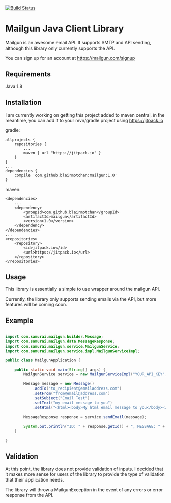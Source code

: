 [![Build Status](https://travis-ci.org/blairmotchan/mailgun.svg?branch=master)](https://travis-ci.org/blairmotchan/mailgun)

# Mailgun Java Client Library 

Mailgun is an awesome email API.  It supports SMTP and API sending, although this library only currently supports the API.

You can sign up for an account at https://mailgun.com/signup

Requirements
------------

Java 1.8

Installation
------------

I am currently working on getting this project added to maven central, in the meantime, you can add it to your mvn/gradle project using https://jitpack.io

gradle:
    
    allprojects {
        repositories {
            ...
            maven { url "https://jitpack.io" }
        }
    }
    ...
    dependencies {
        compile 'com.github.blairmotchan:mailgun:1.0'
    }
    
    
maven:

    <dependencies>
        ...
        <dependency>
            <groupId>com.github.blairmotchan</groupId>
            <artifactId>mailgun</artifactId>
            <version>1.0</version>
        </dependency>
    </dependencies>
    ...
    <repositories>
        <repository>
            <id>jitpack.io</id>
            <url>https://jitpack.io</url>
        </repository>
    </repositories>

Usage
-----

This library is essentially a simple to use wrapper around the mailgun API.

Currently, the library only supports sending emails via the API, but more features will be coming soon.



Example
-------

```java

import com.samurai.mailgun.builder.Message;
import com.samurai.mailgun.data.MessageResponse;
import com.samurai.mailgun.service.MailgunService;
import com.samurai.mailgun.service.impl.MailgunServiceImpl;

public class MailgunApplication {

    public static void main(String[] args) {
        MailgunService service = new MailgunServiceImpl("YOUR_API_KEY", "YOUR BASE URL");
        
        Message message = new Message()
            .addTo("to_recipient@emailaddress.com")
            .setFrom("from@email@address.com")
            .setSubject("Email Test")
            .setText("my email message to you")
            .setHtml("<html><body>My html email message to you</body></html>");
            
        MessageResponse response = service.sendEmail(message);
        
        System.out.println("ID: " + response.getId() + ", MESSAGE: " + response.getMessage());
    }

}

```

Validation
----------

At this point, the library does not provide validation of inputs.  I decided that it makes more sense for users of the library to provide the type of validation that their application needs.

The library will throw a MailgunException in the event of any errors or error response from the API.

